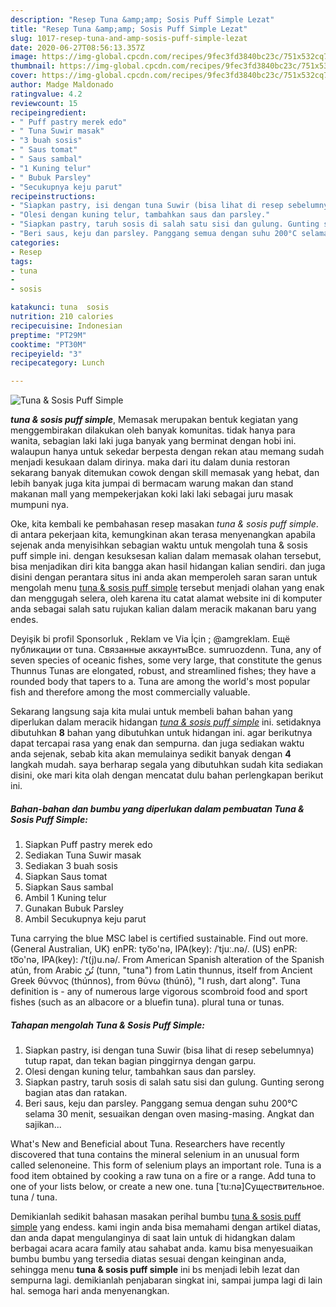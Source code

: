 ```yaml
---
description: "Resep Tuna &amp;amp; Sosis Puff Simple Lezat"
title: "Resep Tuna &amp;amp; Sosis Puff Simple Lezat"
slug: 1017-resep-tuna-and-amp-sosis-puff-simple-lezat
date: 2020-06-27T08:56:13.357Z
image: https://img-global.cpcdn.com/recipes/9fec3fd3840bc23c/751x532cq70/tuna-sosis-puff-simple-foto-resep-utama.jpg
thumbnail: https://img-global.cpcdn.com/recipes/9fec3fd3840bc23c/751x532cq70/tuna-sosis-puff-simple-foto-resep-utama.jpg
cover: https://img-global.cpcdn.com/recipes/9fec3fd3840bc23c/751x532cq70/tuna-sosis-puff-simple-foto-resep-utama.jpg
author: Madge Maldonado
ratingvalue: 4.2
reviewcount: 15
recipeingredient:
- " Puff pastry merek edo"
- " Tuna Suwir masak"
- "3 buah sosis"
- " Saus tomat"
- " Saus sambal"
- "1 Kuning telur"
- " Bubuk Parsley"
- "Secukupnya keju parut"
recipeinstructions:
- "Siapkan pastry, isi dengan tuna Suwir (bisa lihat di resep sebelumnya) tutup rapat, dan tekan bagian pinggirnya dengan garpu."
- "Olesi dengan kuning telur, tambahkan saus dan parsley."
- "Siapkan pastry, taruh sosis di salah satu sisi dan gulung. Gunting serong bagian atas dan ratakan."
- "Beri saus, keju dan parsley. Panggang semua dengan suhu 200°C selama 30 menit, sesuaikan dengan oven masing-masing. Angkat dan sajikan..."
categories:
- Resep
tags:
- tuna
- 
- sosis

katakunci: tuna  sosis 
nutrition: 210 calories
recipecuisine: Indonesian
preptime: "PT29M"
cooktime: "PT30M"
recipeyield: "3"
recipecategory: Lunch

---
```



![Tuna &amp; Sosis Puff Simple](https://img-global.cpcdn.com/recipes/9fec3fd3840bc23c/751x532cq70/tuna-sosis-puff-simple-foto-resep-utama.jpg)

<b><i>tuna &amp; sosis puff simple</i></b>, Memasak merupakan bentuk kegiatan yang menggembirakan dilakukan oleh banyak komunitas. tidak hanya para wanita, sebagian laki laki juga banyak yang berminat dengan hobi ini. walaupun hanya untuk sekedar berpesta dengan rekan atau memang sudah menjadi kesukaan dalam dirinya. maka dari itu dalam dunia restoran sekarang banyak ditemukan cowok dengan skill memasak yang hebat, dan lebih banyak juga kita jumpai di bermacam warung makan dan stand makanan mall yang mempekerjakan koki laki laki sebagai juru masak mumpuni nya.

Oke, kita kembali ke pembahasan resep masakan <i>tuna &amp; sosis puff simple</i>. di antara pekerjaan kita, kemungkinan akan terasa menyenangkan apabila sejenak anda menyisihkan sebagian waktu untuk mengolah tuna &amp; sosis puff simple ini. dengan kesuksesan kalian dalam memasak olahan tersebut, bisa menjadikan diri kita bangga akan hasil hidangan kalian sendiri. dan juga disini dengan perantara situs ini anda akan memperoleh saran saran untuk mengolah menu <u>tuna &amp; sosis puff simple</u> tersebut menjadi olahan yang enak dan menggugah selera, oleh karena itu catat alamat website ini di komputer anda sebagai salah satu rujukan kalian dalam meracik makanan baru yang endes.

Deyişik bi profil Sponsorluk , Reklam ve Via İçin ; @amgreklam. Ещё публикации от tuna. Связанные аккаунтыВсе. sumruozdenn. Tuna, any of seven species of oceanic fishes, some very large, that constitute the genus Thunnus Tunas are elongated, robust, and streamlined fishes; they have a rounded body that tapers to a. Tuna are among the world&#39;s most popular fish and therefore among the most commercially valuable.


Sekarang langsung saja kita mulai untuk membeli bahan bahan yang diperlukan dalam meracik hidangan <u><i>tuna &amp; sosis puff simple</i></u> ini. setidaknya dibutuhkan <b>8</b> bahan yang dibutuhkan untuk hidangan ini. agar berikutnya dapat tercapai rasa yang enak dan sempurna. dan juga sediakan waktu anda sejenak, sebab kita akan memulainya sedikit banyak dengan <b>4</b> langkah mudah. saya berharap segala yang dibutuhkan sudah kita sediakan disini, oke mari kita olah dengan mencatat dulu bahan perlengkapan berikut ini.

<!--inarticleads1-->

##### Bahan-bahan dan bumbu yang diperlukan dalam pembuatan Tuna &amp; Sosis Puff Simple:

1. Siapkan  Puff pastry merek edo
1. Sediakan  Tuna Suwir masak
1. Sediakan 3 buah sosis
1. Siapkan  Saus tomat
1. Siapkan  Saus sambal
1. Ambil 1 Kuning telur
1. Gunakan  Bubuk Parsley
1. Ambil Secukupnya keju parut


Tuna carrying the blue MSC label is certified sustainable. Find out more. (General Australian, UK) enPR: tyo͞o&#39;nə, IPA(key): /ˈtjuː.nə/. (US) enPR: to͞o&#39;nə, IPA(key): /ˈt(j)u.nə/. From American Spanish alteration of the Spanish atún, from Arabic تُنّ‎ (tunn, &#34;tuna&#34;) from Latin thunnus, itself from Ancient Greek θύννος (thúnnos), from θύνω (thúnō), &#34;I rush, dart along&#34;. Tuna definition is - any of numerous large vigorous scombroid food and sport fishes (such as an albacore or a bluefin tuna). plural tuna or tunas. 

<!--inarticleads2-->

##### Tahapan mengolah Tuna &amp; Sosis Puff Simple:

1. Siapkan pastry, isi dengan tuna Suwir (bisa lihat di resep sebelumnya) tutup rapat, dan tekan bagian pinggirnya dengan garpu.
1. Olesi dengan kuning telur, tambahkan saus dan parsley.
1. Siapkan pastry, taruh sosis di salah satu sisi dan gulung. Gunting serong bagian atas dan ratakan.
1. Beri saus, keju dan parsley. Panggang semua dengan suhu 200°C selama 30 menit, sesuaikan dengan oven masing-masing. Angkat dan sajikan...


What&#39;s New and Beneficial about Tuna. Researchers have recently discovered that tuna contains the mineral selenium in an unusual form called selenoneine. This form of selenium plays an important role. Tuna is a food item obtained by cooking a raw tuna on a fire or a range. Add tuna to one of your lists below, or create a new one. tuna [ˈtu:nə]Существительное. tuna / tuna. 

Demikianlah sedikit bahasan masakan perihal bumbu <u>tuna &amp; sosis puff simple</u> yang endess. kami ingin anda bisa memahami dengan artikel diatas, dan anda dapat mengulanginya di saat lain untuk di hidangkan dalam berbagai acara acara family atau sahabat anda. kamu bisa menyesuaikan bumbu bumbu yang tersedia diatas sesuai dengan keinginan anda, sehingga menu <b>tuna &amp; sosis puff simple</b> ini bs menjadi lebih lezat dan sempurna lagi. demikianlah penjabaran singkat ini, sampai jumpa lagi di lain hal. semoga hari anda menyenangkan.
